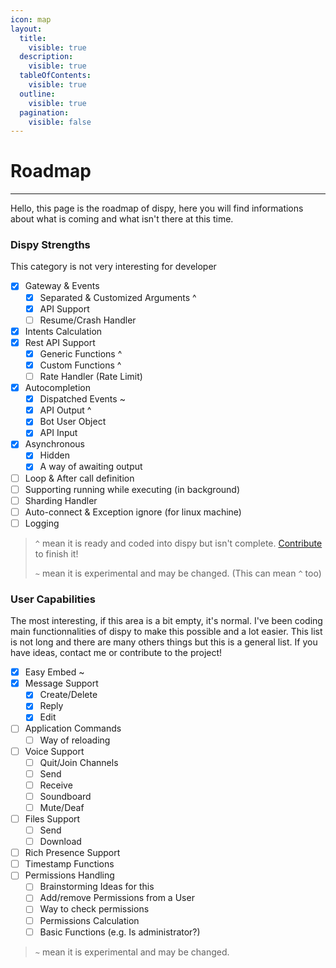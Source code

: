 ```yaml
---
icon: map
layout:
  title:
    visible: true
  description:
    visible: true
  tableOfContents:
    visible: true
  outline:
    visible: true
  pagination:
    visible: false
---
```


# Roadmap

***

Hello, this page is the roadmap of dispy, here you will find informations about what is coming and what isn't there at this time.

### Dispy Strengths

This category is not very interesting for developer

* [x] Gateway & Events
  * [x] Separated & Customized Arguments ^
  * [x] API Support
  * [ ] Resume/Crash Handler
* [x] Intents Calculation
* [x] Rest API Support
  * [x] Generic Functions ^
  * [x] Custom Functions ^
  * [ ] Rate Handler (Rate Limit)
* [x] Autocompletion
  * [x] Dispatched Events \~
  * [x] API Output ^
  * [x] Bot User Object
  * [x] API Input
* [x] Asynchronous
  * [x] Hidden
  * [x] A way of awaiting output
* [ ] Loop & After call definition
* [ ] Supporting running while executing (in background)
* [ ] Sharding Handler
* [ ] Auto-connect & Exception ignore (for linux machine)
* [ ] Logging

> `^` mean it is ready and coded into dispy but isn't complete. [Contribute](contribute/) to finish it!
>
> `~` mean it is experimental and may be changed. (This can mean `^` too)

### User Capabilities

The most interesting, if this area is a bit empty, it's normal. I've been coding main functionnalities of dispy to make this possible and a lot easier. This list is not long and there are many others things but this is a general list. If you have ideas, contact me or contribute to the project!

* [x] Easy Embed \~
* [x] Message Support
  * [x] Create/Delete
  * [x] Reply
  * [x] Edit
* [ ] Application Commands
  * [ ] Way of reloading
* [ ] Voice Support
  * [ ] Quit/Join Channels
  * [ ] Send
  * [ ] Receive
  * [ ] Soundboard
  * [ ] Mute/Deaf
* [ ] Files Support
  * [ ] Send
  * [ ] Download
* [ ] Rich Presence Support
* [ ] Timestamp Functions
* [ ] Permissions Handling
  * [ ] Brainstorming Ideas for this
  * [ ] Add/remove Permissions from a User
  * [ ] Way to check permissions
  * [ ] Permissions Calculation
  * [ ] Basic Functions (e.g. Is administrator?)

> `~` mean it is experimental and may be changed.
